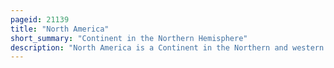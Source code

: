 ```yaml
---
pageid: 21139
title: "North America"
short_summary: "Continent in the Northern Hemisphere"
description: "North America is a Continent in the Northern and western Hemispheres. North America is bordered by the arctic Ocean to the East the atlantic Ocean to the Southeast by south America and the caribbean Sea and the pacific Ocean to the West and the South. Greater North America includes the Bahamas, Bermuda, Canada, the Caribbean, Central America, Île Clipperton, Greenland, México, Saint-Pierre-Et-Miquelon, the Turks and Caicos Islands, and the United States of America."
---
```

